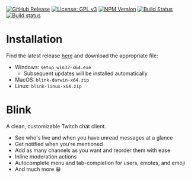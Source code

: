 [![GitHub Release](https://img.shields.io/github/release/cairthenn/Blink.svg?style=flat)](https://github.com/cairthenn/Blink/releases)
[![License: GPL v3](https://img.shields.io/badge/License-GPLv3-blue.svg)](https://www.gnu.org/licenses/gpl-3.0)
[![NPM Version](https://img.shields.io/npm/v/npm.svg?style=flat)](https://www.npmjs.com/)
[![Build Status](https://travis-ci.com/cairthenn/Blink.svg?branch=master)](https://travis-ci.com/cairthenn/Blink)
[![Build status](https://ci.appveyor.com/api/projects/status/0rf9ysedohiyy58w?svg=true)](https://ci.appveyor.com/project/cairthenn/blink-cxr13)

# Installation

Find the latest release [here](https://github.com/cairthenn/Blink/releases) and download the appropriate file:

* Windows: `setup_win32-x64.exe`
    * Subsequent updates will be installed automatically
* MacOS: `blink-darwin-x64.zip`
* Linux: `blink-linux-x64.zip`

# Blink

A clean, customizable Twitch chat client.

* See who's live and when you have unread messages at a glance
* Get notified when you're mentioned
* Add as many channels as you want and reorder them with ease
* Inline moderation actions
* Autocomplete menu and tab-completion for users, emotes, and emoji
* And much more 😁
